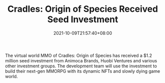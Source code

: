 ﻿---
title: "Cradles: Origin of Species Received Seed Investment"
date: 2021-10-09T21:57:40+08:00
lastmod: 2021-10-09T16:45:40+08:00
draft: false
authors: ["Dora"]
description: "The virtual world MMO of Cradles: Origin of Species has received a $1.2 million seed investment from Animoca Brands, Huobi Ventures and various other investment groups. The development team will use the investment to build their next-gen MMORPG with its dynamic NFTs and slowly dying game world."
featuredImage: "cradles-origin-of-species-received-seed-investment.png"
tags: ["Crypto Art","Play to Earn"]
categories: ["news"]
news: ["Crypto Art"]
weight: 
lightgallery: true
pinned: false
recommend: false
recommend1: false
---

The virtual world MMO of Cradles: Origin of Species has received a $1.2 million seed investment from Animoca Brands, Huobi Ventures and various other investment groups. The development team will use the investment to build their next-gen MMORPG with its dynamic NFTs and slowly dying game world.

<!--more-->

